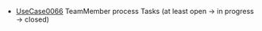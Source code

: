  * [UseCase0066](https://github.com/DomainDrivenArchitecture/ddaRequirement/blob/master/en/requirements/UseCase0066.md) TeamMember process Tasks (at least open -> in progress -> closed)